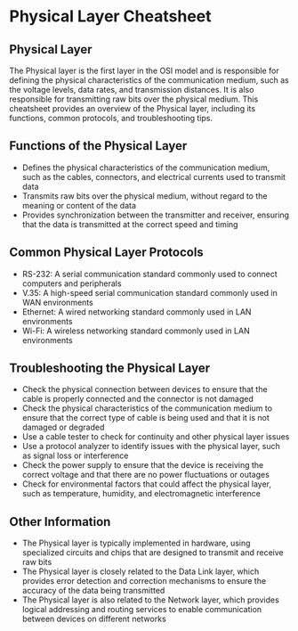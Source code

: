 # Physical Layer Cheatsheet

## Physical Layer

The Physical layer is the first layer in the OSI model and is responsible for defining the physical characteristics of the communication medium, such as the voltage levels, data rates, and transmission distances. It is also responsible for transmitting raw bits over the physical medium. This cheatsheet provides an overview of the Physical layer, including its functions, common protocols, and troubleshooting tips.

## Functions of the Physical Layer

- Defines the physical characteristics of the communication medium, such as the cables, connectors, and electrical currents used to transmit data
- Transmits raw bits over the physical medium, without regard to the meaning or content of the data
- Provides synchronization between the transmitter and receiver, ensuring that the data is transmitted at the correct speed and timing

## Common Physical Layer Protocols

- RS-232: A serial communication standard commonly used to connect computers and peripherals
- V.35: A high-speed serial communication standard commonly used in WAN environments
- Ethernet: A wired networking standard commonly used in LAN environments
- Wi-Fi: A wireless networking standard commonly used in LAN environments

## Troubleshooting the Physical Layer

- Check the physical connection between devices to ensure that the cable is properly connected and the connector is not damaged
- Check the physical characteristics of the communication medium to ensure that the correct type of cable is being used and that it is not damaged or degraded
- Use a cable tester to check for continuity and other physical layer issues
- Use a protocol analyzer to identify issues with the physical layer, such as signal loss or interference
- Check the power supply to ensure that the device is receiving the correct voltage and that there are no power fluctuations or outages
- Check for environmental factors that could affect the physical layer, such as temperature, humidity, and electromagnetic interference

## Other Information

- The Physical layer is typically implemented in hardware, using specialized circuits and chips that are designed to transmit and receive raw bits
- The Physical layer is closely related to the Data Link layer, which provides error detection and correction mechanisms to ensure the accuracy of the data being transmitted
- The Physical layer is also related to the Network layer, which provides logical addressing and routing services to enable communication between devices on different networks
